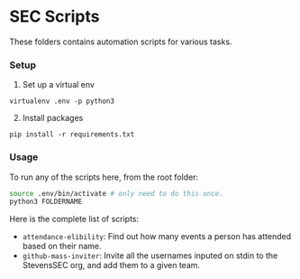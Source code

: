 # SEC Scripts

These folders contains automation scripts for various tasks.

### Setup

1. Set up a virtual env
```
virtualenv .env -p python3
```

2. Install packages
```
pip install -r requirements.txt
```

### Usage

To run any of the scripts here, from the root folder:

```bash
source .env/bin/activate # only need to do this once.
python3 FOLDERNAME
```

Here is the complete list of scripts:

- `attendance-elibility`: Find out how many events a person has attended based on their name.
- `github-mass-inviter`: Invite all the usernames inputed on stdin to the StevensSEC org, and add them to a given team.
